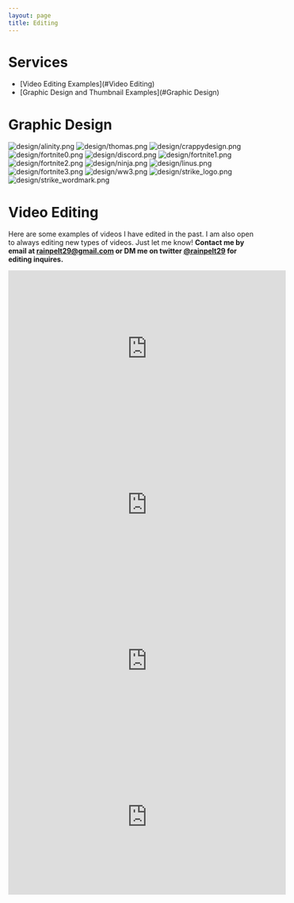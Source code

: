 ```yaml
---
layout: page
title: Editing
---
```


# Services
- [Video Editing Examples](#Video Editing)
- [Graphic Design and Thumbnail Examples](#Graphic Design)

# Graphic Design
![design/alinity.png](design/alinity.png)
![design/thomas.png](design/thomas.png)
![design/crappydesign.png](design/crappydesign.png)
![design/fortnite0.png](design/fortnite0.png)
![design/discord.png](design/discord.png)
![design/fortnite1.png](design/fortnite1.png)
![design/fortnite2.png](design/fortnite2.png)
![design/ninja.png](design/ninja.png)
![design/linus.png](design/linus.png)
![design/fortnite3.png](design/fortnite3.png)
![design/ww3.png](design/ww3.png)
![design/strike_logo.png](design/strike_logo.png)
![design/strike_wordmark.png](design/strike_wordmark.png)

# Video Editing
Here are some examples of videos I have edited in the past. I am also open to always editing new types of videos. Just let me know!
**Contact me by email at rainpelt29@gmail.com or DM me on twitter [@rainpelt29](https://twitter.com/rainpelt29) for editing inquires.**

<iframe width="560" height="315" src="https://www.youtube-nocookie.com/embed/4UvY7h-jS7k" frameborder="0" allow="accelerometer; autoplay; encrypted-media; gyroscope; picture-in-picture" allowfullscreen></iframe>

<iframe width="560" height="315" src="https://www.youtube.com/embed/HnEnKBW_mkU" frameborder="0" allow="accelerometer; autoplay; encrypted-media; gyroscope; picture-in-picture" allowfullscreen></iframe>

<iframe width="560" height="315" src="https://www.youtube.com/embed/6gFnVqSSEWY" frameborder="0" allow="accelerometer; autoplay; encrypted-media; gyroscope; picture-in-picture" allowfullscreen></iframe>

<iframe width="560" height="315" src="https://www.youtube.com/embed/FfAPQQrRm3Q" frameborder="0" allow="accelerometer; autoplay; encrypted-media; gyroscope; picture-in-picture" allowfullscreen></iframe>
